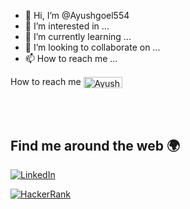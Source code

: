 - 👋 Hi, I’m @Ayushgoel554
- 👀 I’m interested in ...
- 🌱 I’m currently learning ...
- 💞️ I’m looking to collaborate on ...
- 📫 How to reach me ...

How to reach me  [<img align="center" alt="Ayush | LinkedIn" width="62px" height="18px" src="https://img.shields.io/badge/LinkedIn-0077B5?style=for-the-badge&logo=linkedin&logoColor=white" />][linkedin]

<br/>
<br/>

## Find me around the web 🌍

<div align="left">
  <a href="https://www.linkedin.com/in/ayush-goel-166653193/"><img alt="LinkedIn" src="https://img.shields.io/badge/linkedin-%230077B5.svg?style=for-the-badge&logo=linkedin&logoColor=white"/></a>
 
 <a href="https://www.hackerrank.com/ayush_goel_cs_22"> <img alt="HackerRank" src="https://img.shields.io/badge/Hackerrank-008000?style=for-the-badge&logo=HackerRank&logoColor=white" /></a>

</div>

<br/>
<br/>



[linkedin]: https://www.linkedin.com/in/ayush-goel-166653193/
<!---
Ayushgoel554/Ayushgoel554 is a ✨ special ✨ repository because its `README.md` (this file) appears on your GitHub profile.
You can click the Preview link to take a look at your changes.
--->

